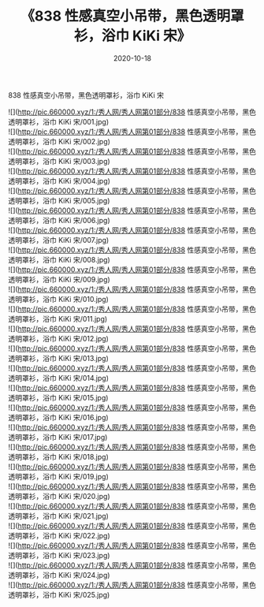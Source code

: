 ﻿---
layout: post
title:  《838 性感真空小吊带，黑色透明罩衫，浴巾 KiKi 宋》
date:   2020-10-18
img: http://pic.660000.xyz/1:/秀人网/秀人网第01部分/838 性感真空小吊带，黑色透明罩衫，浴巾 KiKi 宋/000.jpg
categories: [美女, 清纯, 唯美]
---

838 性感真空小吊带，黑色透明罩衫，浴巾 KiKi 宋

  ![](http://pic.660000.xyz/1:/秀人网/秀人网第01部分/838 性感真空小吊带，黑色透明罩衫，浴巾 KiKi 宋/001.jpg) <br> ![](http://pic.660000.xyz/1:/秀人网/秀人网第01部分/838 性感真空小吊带，黑色透明罩衫，浴巾 KiKi 宋/002.jpg) <br> ![](http://pic.660000.xyz/1:/秀人网/秀人网第01部分/838 性感真空小吊带，黑色透明罩衫，浴巾 KiKi 宋/003.jpg) <br> ![](http://pic.660000.xyz/1:/秀人网/秀人网第01部分/838 性感真空小吊带，黑色透明罩衫，浴巾 KiKi 宋/004.jpg) <br> ![](http://pic.660000.xyz/1:/秀人网/秀人网第01部分/838 性感真空小吊带，黑色透明罩衫，浴巾 KiKi 宋/005.jpg) <br> ![](http://pic.660000.xyz/1:/秀人网/秀人网第01部分/838 性感真空小吊带，黑色透明罩衫，浴巾 KiKi 宋/006.jpg) <br> ![](http://pic.660000.xyz/1:/秀人网/秀人网第01部分/838 性感真空小吊带，黑色透明罩衫，浴巾 KiKi 宋/007.jpg) <br> ![](http://pic.660000.xyz/1:/秀人网/秀人网第01部分/838 性感真空小吊带，黑色透明罩衫，浴巾 KiKi 宋/008.jpg) <br> ![](http://pic.660000.xyz/1:/秀人网/秀人网第01部分/838 性感真空小吊带，黑色透明罩衫，浴巾 KiKi 宋/009.jpg) <br> ![](http://pic.660000.xyz/1:/秀人网/秀人网第01部分/838 性感真空小吊带，黑色透明罩衫，浴巾 KiKi 宋/010.jpg) <br> ![](http://pic.660000.xyz/1:/秀人网/秀人网第01部分/838 性感真空小吊带，黑色透明罩衫，浴巾 KiKi 宋/011.jpg) <br> ![](http://pic.660000.xyz/1:/秀人网/秀人网第01部分/838 性感真空小吊带，黑色透明罩衫，浴巾 KiKi 宋/012.jpg) <br> ![](http://pic.660000.xyz/1:/秀人网/秀人网第01部分/838 性感真空小吊带，黑色透明罩衫，浴巾 KiKi 宋/013.jpg) <br> ![](http://pic.660000.xyz/1:/秀人网/秀人网第01部分/838 性感真空小吊带，黑色透明罩衫，浴巾 KiKi 宋/014.jpg) <br> ![](http://pic.660000.xyz/1:/秀人网/秀人网第01部分/838 性感真空小吊带，黑色透明罩衫，浴巾 KiKi 宋/015.jpg) <br> ![](http://pic.660000.xyz/1:/秀人网/秀人网第01部分/838 性感真空小吊带，黑色透明罩衫，浴巾 KiKi 宋/016.jpg) <br> ![](http://pic.660000.xyz/1:/秀人网/秀人网第01部分/838 性感真空小吊带，黑色透明罩衫，浴巾 KiKi 宋/017.jpg) <br> ![](http://pic.660000.xyz/1:/秀人网/秀人网第01部分/838 性感真空小吊带，黑色透明罩衫，浴巾 KiKi 宋/018.jpg) <br> ![](http://pic.660000.xyz/1:/秀人网/秀人网第01部分/838 性感真空小吊带，黑色透明罩衫，浴巾 KiKi 宋/019.jpg) <br> ![](http://pic.660000.xyz/1:/秀人网/秀人网第01部分/838 性感真空小吊带，黑色透明罩衫，浴巾 KiKi 宋/020.jpg) <br> ![](http://pic.660000.xyz/1:/秀人网/秀人网第01部分/838 性感真空小吊带，黑色透明罩衫，浴巾 KiKi 宋/021.jpg) <br> ![](http://pic.660000.xyz/1:/秀人网/秀人网第01部分/838 性感真空小吊带，黑色透明罩衫，浴巾 KiKi 宋/022.jpg) <br> ![](http://pic.660000.xyz/1:/秀人网/秀人网第01部分/838 性感真空小吊带，黑色透明罩衫，浴巾 KiKi 宋/023.jpg) <br> ![](http://pic.660000.xyz/1:/秀人网/秀人网第01部分/838 性感真空小吊带，黑色透明罩衫，浴巾 KiKi 宋/024.jpg) <br> ![](http://pic.660000.xyz/1:/秀人网/秀人网第01部分/838 性感真空小吊带，黑色透明罩衫，浴巾 KiKi 宋/025.jpg) <br>